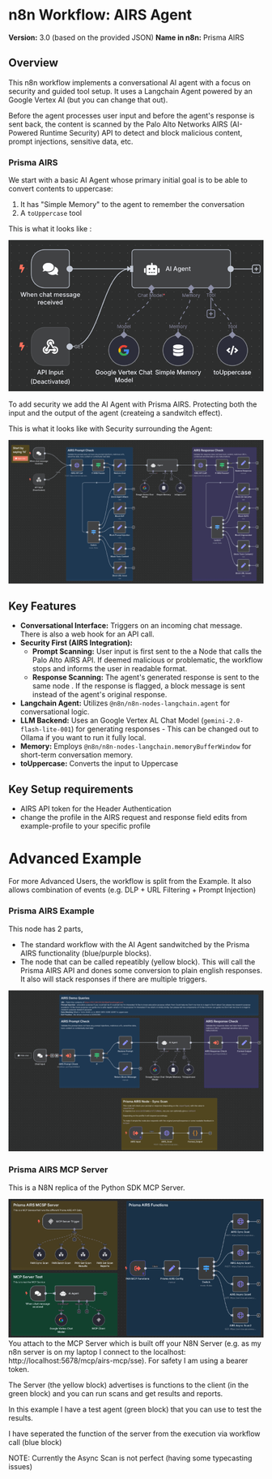 # n8n Workflow: AIRS Agent

**Version:** 3.0 (based on the provided JSON)
**Name in n8n:** Prisma AIRS

## Overview

This n8n workflow implements a conversational AI agent with a focus on security and guided tool setup. It uses a Langchain Agent powered by an Google Vertex AI (but you can change that out). 

Before the agent processes user input and before the agent's response is sent back, the content is scanned by the Palo Alto Networks AIRS (AI-Powered Runtime Security) API to detect and block malicious content, prompt injections, sensitive data, etc.

### Prisma AIRS

We start with a basic AI Agent whose primary initial goal is to be able to convert contents to uppercase:
1.  It has "Simple Memory" to the agent to remember the conversation
2.  A `toUppercase` tool

This is what it looks like :

![Basic Agent](images/Basic%20Agent.png)

To add security we add the AI Agent with Prisma AIRS. Protecting both the input and the output of the agent (createing a sandwitch effect).


This is what it looks like with Security surrounding the Agent:

![n8n layout of Prisma AIRS standalone example](images/Prisma%20AIRS.png)

## Key Features

* **Conversational Interface:** Triggers on an incoming chat message. There is also a web hook for an API call.
* **Security First (AIRS Integration):**
    * **Prompt Scanning:** User input is first sent to the a Node that calls the Palo Alto AIRS API. If deemed malicious or problematic, the workflow stops and informs the user in readable format.
    * **Response Scanning:** The agent's generated response is sent to the same node . If the response is flagged, a block message is sent instead of the agent's original response.
* **Langchain Agent:** Utilizes `@n8n/n8n-nodes-langchain.agent` for conversational logic.
* **LLM Backend:** Uses an Google Vertex AL Chat Model (`gemini-2.0-flash-lite-001`) for generating responses - This can be changed out to Ollama if you want to run it fully local.
* **Memory:** Employs `@n8n/n8n-nodes-langchain.memoryBufferWindow` for short-term conversation memory.
* **toUppercase:** Converts the input to Uppercase


## Key Setup requirements
* AIRS API token for the Header Authentication
* change the profile in the AIRS request and response field edits from example-profile to your specific profile

# Advanced Example

For more Advanced Users, the workflow is split from the Example. It also allows combination of events (e.g. DLP + URL Filtering + Prompt Injection) 

### Prisma AIRS Example
This node has 2 parts, 
* The standard workflow with the AI Agent sandwitched by the Prisma AIRS functionality (blue/purple blocks).
* The node that can be called repeatibly (yellow block). This will call the Prisma AIRS API and dones some conversion to plain english responses. It also will stack responses if there are multiple triggers.

![n8n layout of Prisma AIRS Example](images/Prisma%20AIRS%20Example.png)

### Prisma AIRS MCP Server

This is a N8N replica of the Python SDK MCP Server.

![MCP Server Example](images/Prisma%20AIRS%20MCP%20Server.png)
You attach to the MCP Server which is built off your N8N Server (e.g. as my n8n server is on my laptop I connect to the localhost: http://localhost:5678/mcp/airs-mcp/sse). For safety I am using a bearer token.

The Server (the yellow block) advertises is functions to the client (in the green block) and you can run scans and get results and reports. 

In this example I have a test agent (green block) that you can use to test the results. 

I have seperated the function of the server from the execution via workflow call (blue block)

NOTE: Currently the Async Scan is not perfect (having some typecasting issues)

